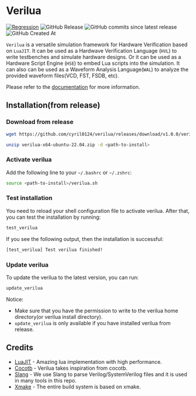 # Verilua

[![Regression](https://github.com/cyril0124/verilua/actions/workflows/regression.yml/badge.svg?branch=master&event=push)](https://github.com/cyril0124/verilua/actions/workflows/regression.yml)
![GitHub Release](https://img.shields.io/github/v/release/cyril0124/verilua)
![GitHub commits since latest release](https://img.shields.io/github/commits-since/cyril0124/verilua/latest)
![GitHub Created At](https://img.shields.io/github/created-at/cyril0124/verilua)


`Verilua` is a versatile simulation framework for Hardware Verification based on `LuaJIT`. It can be used as a Hardwave Verification Language (`HVL`) to write testbenches and simulate hardware designs. Or it can be used as a Hardware Script Engine (`HSE`) to embed Lua scripts into the simulation. It can also can be used as a Waveform Analysis Language(`WAL`) to analyze the provided waveform files(VCD, FST, FSDB, etc).

Please refer to the [documentation](https://cyril0124.github.io/verilua/) for more information.

## Installation(from release)

### Download from release
```bash
wget https://github.com/cyril0124/verilua/releases/download/v1.0.0/verilua-x64-ubuntu-22.04.zip

unzip verilua-x64-ubuntu-22.04.zip -d <path-to-install>
```

### Activate verilua
Add the following line to your `~/.bashrc` or `~/.zshrc`:
```bash
source <path-to-install>/verilua.sh
```

### Test installation
You need to reload your shell configuration file to activate verilua. After that, you can test the installation by running:
```bash
test_verilua
```
If you see the following output, then the installation is successful:
```bash
[test_verilua] Test verilua finished!
```

### Update verilua
To update the verilua to the latest version, you can run:
```bash
update_verilua
```
Notice: 
- Make sure that you have the permission to write to the verilua home directory(or verilua install directory).
- `update_verilua` is only available if you have installed verilua from release.

## Credits
- [LuaJIT](https://github.com/LuaJIT/LuaJIT) - Amazing lua implementation with high performance.
- [Cocotb](https://github.com/cocotb/cocotb) - Verilua takes inspiration from cocotb.
- [Slang](https://github.com/MikePopoloski/slang) - We use Slang to parse Verilog/SystemVerilog files and it is used in many tools in this repo.
- [Xmake](https://github.com/xmake-io/xmake) - The entire build system is based on xmake.